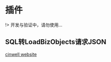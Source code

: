 # 插件

!> 开发与验证中，请勿使用...

## SQL转LoadBizObjects请求JSON
[cinwell website](../plug/sql2api/index.html ':include :type=iframe width=100% height=800px')
